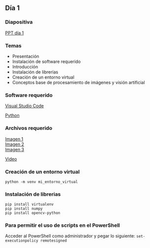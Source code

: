 ## Día 1

### Diapositiva

[PPT día 1](Computer%20Vision%20Clase%201.pptx?raw=true)

### Temas

- Presentación  
- Instalación de software requerido  
- Introducción  
- Instalación de librerías  
- Creación de un entorno virtual  
- Conceptos base de procesamiento de imágenes y visión artificial  


### Software requerido

[Visual Studio Code](https://code.visualstudio.com/)

[Python](https://www.python.org/)

### Archivos requerido

[Imagen 1](../src/img/perro1.png?raw=true)  
[Imagen 2](../src/img/perro2.png?raw=true)  
[Imagen 3](../src/img/perros.png?raw=true)

[Video](../src/vid/sample_1.mp4?raw=true)

### Creación de un entorno virtual

`python -m venv mi_entorno_virtual`

### Instalación de librerias

`pip install virtualenv`  
`pip install numpy`  
`pip install opencv-python`

### Para permitir el uso de scripts en el PowerShell

Acceder al PowerShell como administrador y pegar lo siguiente:
`set-executionpolicy remotesigned`